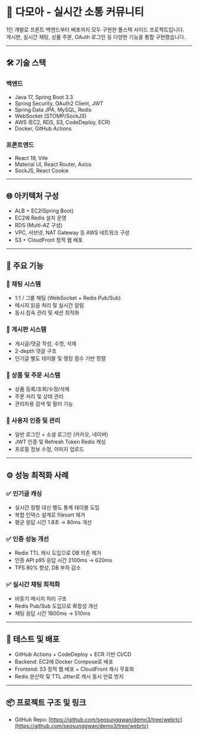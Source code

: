 # 💬 다모아 - 실시간 소통 커뮤니티

1인 개발로 프론트·백엔드부터 배포까지 모두 구현한 풀스택 사이드 프로젝트입니다.  
게시판, 실시간 채팅, 상품 주문, OAuth 로그인 등 다양한 기능을 통합 구현했습니다.

---

## 🛠️ 기술 스택

### 백엔드
- Java 17, Spring Boot 3.3
- Spring Security, OAuth2 Client, JWT
- Spring Data JPA, MySQL, Redis
- WebSocket (STOMP/SockJS)
- AWS (EC2, RDS, S3, CodeDeploy, ECR)
- Docker, GitHub Actions

### 프론트엔드
- React 19, Vite
- Material UI, React Router, Axios
- SockJS, React Cookie

---

## 🌐 아키텍처 구성

- ALB + EC2(Spring Boot)
- EC2에 Redis 설치 운영
- RDS (Multi-AZ 구성)
- VPC, 서브넷, NAT Gateway 등 AWS 네트워크 구성
- S3 + CloudFront 정적 웹 배포

---

## 🚀 주요 기능

### 💬 채팅 시스템
- 1:1 / 그룹 채팅 (WebSocket + Redis Pub/Sub)
- 메시지 읽음 처리 및 실시간 알림
- 동시 접속 관리 및 세션 최적화

### 📝 게시판 시스템
- 게시글/댓글 작성, 수정, 삭제
- 2-depth 댓글 구조
- 인기글 별도 테이블 및 랭킹 점수 기반 정렬

### 🛒 상품 및 주문 시스템
- 상품 등록/조회/수정/삭제
- 주문 처리 및 상태 관리
- 관리자용 검색 및 필터 기능

### 👤 사용자 인증 및 관리
- 일반 로그인 + 소셜 로그인 (카카오, 네이버)
- JWT 인증 및 Refresh Token Redis 캐싱
- 프로필 정보 수정, 이미지 업로드

---

## ⚙️ 성능 최적화 사례

### ✅ 인기글 캐싱
- 실시간 정렬 대신 별도 통계 테이블 도입
- 복합 인덱스 설계로 filesort 제거
- 평균 응답 시간 1.8초 → 80ms 개선

### ✅ 인증 성능 개선
- Redis TTL 캐시 도입으로 DB 의존 제거
- 인증 API p95 응답 시간 2100ms → 620ms
- TPS 80% 향상, DB 부하 감소

### ✅ 실시간 채팅 최적화
- 비동기 메시지 처리 구조
- Redis Pub/Sub 도입으로 확장성 개선
- 채팅 응답 시간 1800ms → 510ms

---

## 🧪 테스트 및 배포

- GitHub Actions + CodeDeploy + ECR 기반 CI/CD
- Backend: EC2에 Docker Compose로 배포
- Frontend: S3 정적 웹 배포 + CloudFront 캐시 무효화
- Redis 분산락 및 TTL Jitter로 캐시 동시 만료 방지

---

## 📦 프로젝트 구조 및 링크

- GitHub Repo: [https://github.com/seosunggwan/demo3/tree/webrtc](https://github.com/seosunggwan/demo3/tree/webrtc)
